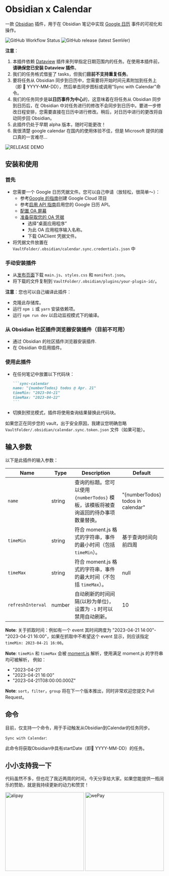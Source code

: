 # Obsidian x Calendar

一款 [Obsidian](https://obsidian.md/) 插件，用于在 Obsidian 笔记中实现 [Google 日历](https://calendar.google.com/) 事件的可视化和操作。

![GitHub Workflow Status](https://img.shields.io/github/actions/workflow/status/dustinksi/obsidian-sync-calendar/release.yml?style=shield) ![GitHub release (latest SemVer)](https://img.shields.io/github/v/release/dustinksi/obsidian-sync-calendar?display_name=tag)


**注意**：
1. 本插件依赖 [Dataview](https://github.com/blacksmithgu/obsidian-dataview) 插件来列举指定日期范围内的任务。在使用本插件前，**请确保您已安装 Dataview 插件**。
2. 我们的任务格式借鉴了 tasks，但我们**目前不支持重复任务**。
3. 要将任务从 Obsidian 同步到日历中，您需要将开始时间元素附加到任务上（即 🛫 YYYY-MM-DD），然后单击同步图标或调用“Sync with Calendar”命令。
4. 我们的任务同步是**以日历事件为中心**的，这意味着在将任务从 Obsidian 同步到日历后，在 Obsidian 中对任务进行的修改不会同步到日历中。要进一步修改日程安排，您需要直接在日历中进行修改。稍后，对日历中进行的更改将自动同步回 Obsidian。
5. 此插件仍处于早期 alpha 版本，随时可能更改！
6. 我很清楚 google calendar 在国内的使用体验不佳，但是 Microsoft 提供的接口真的一言难尽...

![RELEASE DEMO](https://upic-openaccess.oss-cn-beijing.aliyuncs.com/picgo/README_DEMO.gif)

## 安装和使用

### 首先

- 您需要一个 Google 日历凭据文件。您可以自己申请（放轻松，很简单～）：
    - 参考[Google 的指南](https://developers.google.com/workspace/guides/create-project)创建 Google Cloud 项目
    - 参考[启用 API 指南](https://developers.google.com/workspace/guides/enable-apis)启用您的 Google 日历 API。
    - [配置 OA 屏幕](https://console.cloud.google.com/apis/credentials/consent?)
    - [准备获取您的 OA 凭据](https://console.cloud.google.com/apis/credentials/oauthclient)
      - 选择“桌面应用程序”
      - 为此 OA 应用程序输入名称。
      - 下载 OAClient 凭据文件。
- 将凭据文件放置在 `VaultFolder/.obsidian/calendar.sync.credentials.json` 中

### 手动安装插件

- 从[发布页面](https://github.com/dustinksi/obsidian-sync-calendar/releases)下载 `main.js`、`styles.css` 和 `manifest.json`。
- 将下载的文件复制到 `VaultFolder/.obsidian/plugins/your-plugin-id/`。

**注意**：您也可以自己编译此插件：
- 克隆此存储库。
- 运行 `npm i` 或 `yarn` 安装依赖项。
- 运行 `npm run dev` 以启动监视模式下的编译。

### 从 Obsidian 社区插件浏览器安装插件（目前不可用）

- 通过 Obsidian 的社区插件浏览器安装插件.
- 在 Obsidian 中启用插件。

### 使用此插件
- 在任何笔记中放置以下代码块：
   ````markdown
   ```sync-calendar
   name: "{numberTodos} todos @ Apr. 21"
   timeMin: "2023-04-21"
   timeMax: "2023-04-22"
   ```
   ````
- 切换到预览模式，插件将使用查询结果替换此代码块。

如果您正在同步您的 vault，出于安全原因，我建议您明确忽略 `VaultFolder/.obsidian/calendar.sync.token.json` 文件（如果可能）。

## 输入参数

以下是此插件的输入参数：

| Name | Type | Description | Default |
| ------------- | ---- | -------- | ------- |
| `name` | string | 查询的标题。您可以使用 `{numberTodos}` 模板，该模板将被查询返回的待办事项数量替换。 | "{numberTodos} todos in calendar" |
| `timeMin` | string | 符合 moment.js 格式的字符串，事件的最小时间（包括 `timeMin`）。 | 基于查询时间向前四周 |
| `timeMax` | string | 符合 moment.js 格式的字符串，事件的最大时间（不包括 `timeMax`）。 | null |
| `refreshInterval` | number | 自动刷新的时间间隔(以秒为单位)，设置为 `-1` 时可以禁用自动刷新。  | 10 | 

**Note**: 关于抓取时间：例如有一个 event 其时间跨度为 "2023-04-21 14:00"- "2023-04-21 16:00"，如果在抓取中不希望这个 event 显示，则应该指定 `timeMin: 2023-04-21 16:00`。

**Note**: `timeMin` 和 `timeMax` 会被 [moment.js](https://momentjs.com/docs/#/parsing/) 解析，使用满足 moment.js 的字符串均可被解析， 例如：
- "2023-04-21"
- "2023-04-21 16:00"
- "2023-04-21T08:00:00.000Z"

**Note**: `sort`，`filter`，`group` 将在下一个版本推出，同时非常欢迎您提交 Pull Request。
## 命令

目前，仅支持一个命令，用于手动触发从Obsidian到Calendar的任务同步。

`Sync with Calendar`:

此命令将获取Obsidian中具有startDate（即🛫 YYYY-MM-DD）的任务。

## 小小支持我一下

代码虽然不多，但也花了我近两周的时间，今天分享给大家。如果您能提供一瓶阔乐的赞助，就是我持续更新的动力和赞赏！

<div>
	<img src="https://upic-openaccess.oss-cn-beijing.aliyuncs.com/picgo/17272207-36BA-4959-A858-B413CD6D55F4.jpeg" alt="alipay" height="250">
	<img src="https://upic-openaccess.oss-cn-beijing.aliyuncs.com/picgo/89A3DC7F-50F3-4F41-B1B1-E8D38DE40572.jpeg" alt="wePay" height="250">
</div>
